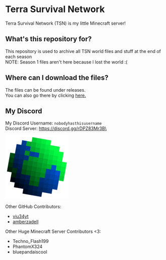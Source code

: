 # Terra Survival Network
Terra Survival Network (TSN) is my little Minecraft server! 
## What's this repository for?
This repository is used to archive all TSN world files and stuff at the end of each season\
NOTE: Season 1 files aren't here because I lost the world :(
## Where can I download the files?
The files can be found under releases.\
You can also go there by clicking [here.](https://github.com/AquaCobalt/tsnsurvival/releases/tag/Files)
## My Discord
My Discord Username: `nobodyhasthisusername`\
Discord Server: https://discord.gg/rDPZ83Mr3B\

<img src="https://github.com/AquaCobalt/tsnsurvival/blob/main/logo.jpg?raw=true" alt="alt text" width="200"/>

Other GitHub Contributors:
* [viu34yt](https://github.com/viu34yt)
* [amberzadell](https://github.com/amberzadell)

Other Huge Minecraft Server Contributors <3:
* Techno_Flash199
* PhantomX324
* bluepandaiscool

